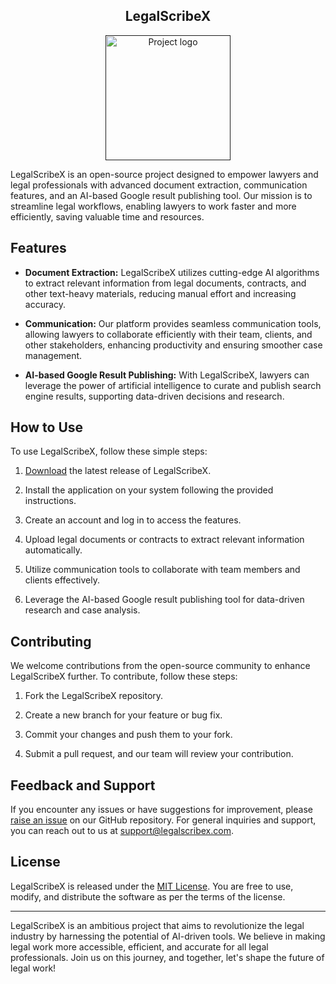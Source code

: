 <h2 align="center">LegalScribeX</h2>

<p align="center">
  <a href="" rel="noopener">
 <img width=200px height=200px src="https://github.com/LegalScribeX/.github/assets/62167887/ab5c31a7-772c-4113-a55a-d042c219efc1" alt="Project logo"></a>
</p>

LegalScribeX is an open-source project designed to empower lawyers and legal professionals with advanced document extraction, communication features, and an AI-based Google result publishing tool. Our mission is to streamline legal workflows, enabling lawyers to work faster and more efficiently, saving valuable time and resources.

## Features

- **Document Extraction:** LegalScribeX utilizes cutting-edge AI algorithms to extract relevant information from legal documents, contracts, and other text-heavy materials, reducing manual effort and increasing accuracy.

- **Communication:** Our platform provides seamless communication tools, allowing lawyers to collaborate efficiently with their team, clients, and other stakeholders, enhancing productivity and ensuring smoother case management.

- **AI-based Google Result Publishing:** With LegalScribeX, lawyers can leverage the power of artificial intelligence to curate and publish search engine results, supporting data-driven decisions and research.

## How to Use

To use LegalScribeX, follow these simple steps:

1. [Download](link_to_download_page) the latest release of LegalScribeX.

2. Install the application on your system following the provided instructions.

3. Create an account and log in to access the features.

4. Upload legal documents or contracts to extract relevant information automatically.

5. Utilize communication tools to collaborate with team members and clients effectively.

6. Leverage the AI-based Google result publishing tool for data-driven research and case analysis.

## Contributing

We welcome contributions from the open-source community to enhance LegalScribeX further. To contribute, follow these steps:

1. Fork the LegalScribeX repository.

2. Create a new branch for your feature or bug fix.

3. Commit your changes and push them to your fork.

4. Submit a pull request, and our team will review your contribution.

## Feedback and Support

If you encounter any issues or have suggestions for improvement, please [raise an issue](link_to_issues) on our GitHub repository. For general inquiries and support, you can reach out to us at [support@legalscribex.com](mailto:support@legalscribex.com).

## License

LegalScribeX is released under the [MIT License](link_to_license). You are free to use, modify, and distribute the software as per the terms of the license.

---

LegalScribeX is an ambitious project that aims to revolutionize the legal industry by harnessing the potential of AI-driven tools. We believe in making legal work more accessible, efficient, and accurate for all legal professionals. Join us on this journey, and together, let's shape the future of legal work!
